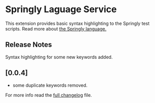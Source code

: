 # Springly Laguage Service

This extension provides basic syntax highlighting to the Springly test scripts. Read more about [the Springly language.](https://github.com/Springly-lang/springly-cli)

## Release Notes

Syntax highlighting for some new keywords added.

## [0.0.4]

- some duplicate keywords removed.


For more info read the [full changelog](CHANGELOG.md) file.